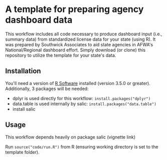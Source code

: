 # A template for preparing agency dashboard data

This workflow includes all code necessary to produce dashboard input (i.e., summary data) from standardized license data for your state (using R). It was prepared by Southwick Associates to aid state agencies in AFWA's National/Regional dashboard effort. Simply download (or clone) this repository to utilize the template for your state's data.

## Installation

You'll need a version of [R Software](https://www.r-project.org/) installed (version 3.5.0 or greater). Additionally, 3 packages will be needed:

- dplyr is used directly for this workflow: `install.packages("dplyr")`
- data.table is used internally by salic: `install.packages("data.table")`
- install salic

## Usage

This workflow depends heavily on package salic (vignette link)

Run `source("code/run.R")` from R (ensuring working directory is set to the template folder).

